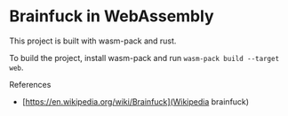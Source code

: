 # Brainfuck in WebAssembly

This project is built with wasm-pack and rust. 

To build the project, install wasm-pack and run `wasm-pack build --target web`.

References

- [https://en.wikipedia.org/wiki/Brainfuck](Wikipedia brainfuck)
